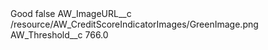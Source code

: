 <?xml version="1.0" encoding="UTF-8"?>
<CustomMetadata xmlns="http://soap.sforce.com/2006/04/metadata" xmlns:xsi="http://www.w3.org/2001/XMLSchema-instance" xmlns:xsd="http://www.w3.org/2001/XMLSchema">
    <label>Good</label>
    <protected>false</protected>
    <values>
        <field>AW_ImageURL__c</field>
        <value xsi:type="xsd:string">/resource/AW_CreditScoreIndicatorImages/GreenImage.png</value>
    </values>
    <values>
        <field>AW_Threshold__c</field>
        <value xsi:type="xsd:double">766.0</value>
    </values>
</CustomMetadata>
